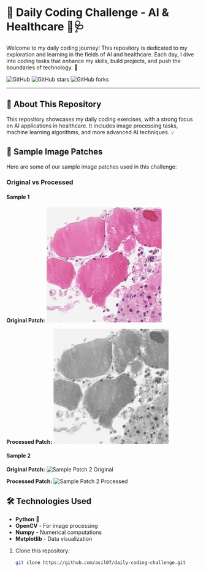 # 🌟 Daily Coding Challenge - AI & Healthcare 🧠🩺

Welcome to my daily coding journey! This repository is dedicated to my exploration and learning in the fields of AI and healthcare. Each day, I dive into coding tasks that enhance my skills, build projects, and push the boundaries of technology. 🚀

![GitHub](https://img.shields.io/github/license/asil07/daily-coding-challenge)
![GitHub stars](https://img.shields.io/github/stars/asil07/daily-coding-challenge?style=social)
![GitHub forks](https://img.shields.io/github/forks/asil07/daily-coding-challenge?style=social)

---

## 📖 About This Repository
This repository showcases my daily coding exercises, with a strong focus on AI applications in healthcare. It includes image processing tasks, machine learning algorithms, and more advanced AI techniques. 💡

## 📸 Sample Image Patches

Here are some of our sample image patches used in this challenge:

### Original vs Processed

#### Sample 1
**Original Patch:**
<img src="challenges/image_prprocessing/input_images/patch_4096_11776.png" alt="Sample Patch 1 Original" width="300"/>

**Processed Patch:**
<img src="challenges/image_prprocessing/processed_images/processed_patch_4096_11776.png" alt="Sample Patch 1 Processed" width="300"/>

#### Sample 2
**Original Patch:**
<img src="challenges/image_prprocessing/input_images/patch_4608_12808.png" alt="Sample Patch 2 Original" width="300"/>

**Processed Patch:**
<img src="challenges/image_prprocessing/processed_images/processed_patch_4608_12808.png" alt="Sample Patch 2 Processed" width="300"/>



## 🛠️ Technologies Used
- **Python** 🐍
- **OpenCV** - For image processing
- **Numpy** - Numerical computations
- **Matplotlib** - Data visualization

1. Clone this repository:
   ```bash
   git clone https://github.com/asil07/daily-coding-challenge.git
